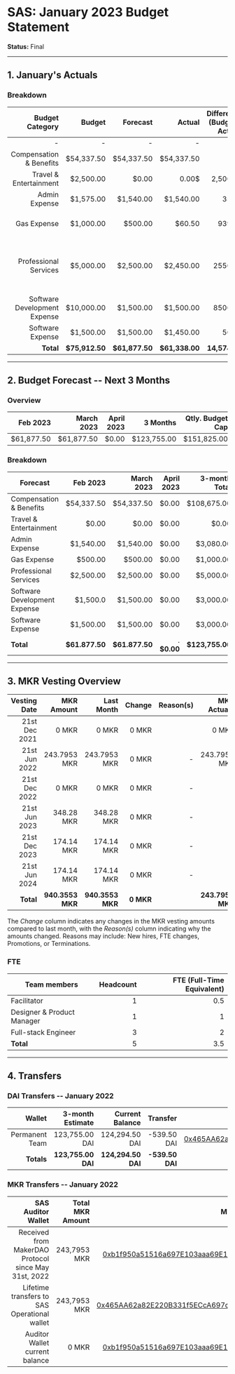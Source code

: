 # SAS: January 2023 Budget Statement

**Status:** Final

---
## 1. January's Actuals

### Breakdown

| Budget Category                          | Budget       | Forecast      | Actual       |Difference (Budget - Actual)|Difference (Forecast - Actual)|   Payments   |   Comment     |
|-----------------------------------------:|-------------:|--------------:|-------------:|---------------------------:|-----------------------------:|-------------:|--------------:|
|                                         -|             -|              -|             -|                           -|                             -|    $61,338.00|              -|
| Compensation & Benefits                  |    $54,337.50|     $54,337.50|    $54,337.50|                           0|                             0|             -|     |  
| Travel & Entertainment                   |     $2,500.00|          $0.00|         0.00$|                    2,500.00|                             0|             -|
| Admin Expense                            |     $1,575.00|      $1,540.00|     $1,540.00|                       35.00|                             0|             -|      |
| Gas Expense                              |     $1,000.00|        $500.00|        $60.50|                      939.50|                        439.50|             -|Lower gas fees than expected|
| Professional Services                    |     $5,000.00|      $2,500.00|     $2,450.00|                     2550.00|                         50.00|             -|Legal Consultation due to Contributor Contract Cancelations    |
| Software Development Expense             |    $10,000.00|      $1,500.00|     $1,500.00|                     8500.00|                             0|             -| |
| Software Expense                         |     $1,500.00|      $1,500.00|     $1,450.00|                       50,00|                         50.00|             -|Lower IT Costs
| **Total**                                |**$75,912.50**| **$61,877.50**|**$61,338.00**|               **14,574.50**|                    **539.50**|**$61,338.00**|              -|

---

## 2. Budget Forecast -- Next 3 Months

### Overview

| Feb  2023  |  March 2023|   April 2023|  3 Months  |Qtly. Budget Cap|Budget Cap + Buffer|
| ----------:| ----------:|------------:| ----------:| --------------:| -----------------:|
| $61,877.50 |  $61,877.50|        $0.00| $123,755.00|     $151,825.00|        $157,825.00|

### Breakdown

| Forecast                            |   Feb 2023    |  March 2023   |   April 2023 | 3-month Total |   Budget Cap  |
|-------------------------------------|--------------:|--------------:|-------------:|--------------:|--------------:|
| Compensation & Benefits             |     $54,337.50|     $54,337.50|         $0.00|    $108,675.00|    $163,012.50|
| Travel & Entertainment              |          $0.00|          $0.00|         $0.00|          $0.00|      $7,500.00|
| Admin Expense                       |      $1,540.00|      $1,540.00|         $0.00|      $3,080.00|      $4,725.00|
| Gas Expense                         |        $500.00|        $500.00|         $0.00|      $1,000.00|      $3,000.00|
| Professional Services               |      $2,500.00|      $2,500.00|         $0.00|      $5,000.00|     $15,000.00|
| Software Development Expense        |       $1,500.0|      $1,500.00|         $0.00|      $3,000.00|     $30,000.00|
| Software Expense                    |      $1,500.00|      $1,500.00|         $0.00|      $3,000.00|      $4,500.00|
| **Total**                           | **$61.877.50**| **$61.877.50**|.    **$0.00**|**$123,755.00**|**$151,825.00**|


---

## 3. MKR Vesting Overview


|  Vesting Date         |       MKR Amount |    Last Month  |  Change |      Reason(s) |   MKR Actuals   |
|----------------------:|-----------------:|---------------:|--------:|---------------:|----------------:|
|  21st Dec 2021        |            0 MKR |          0 MKR |   0 MKR |                |           0 MKR |
|  21st Jun 2022        |     243.7953 MKR |   243.7953 MKR |   0 MKR |              - |    243.7953 MKR |
|  21st Dec 2022        |            0 MKR |          0 MKR |   0 MKR |              - |               - |
|  21st Jun 2023        |       348.28 MKR |     348.28 MKR |   0 MKR |              - |               - |
|  21st Dec 2023        |       174.14 MKR |     174.14 MKR |   0 MKR |              - |               - |
|  21st Jun 2024        |       174.14 MKR |     174.14 MKR |   0 MKR |              - |               - |
|  **Total**            | **940.3553 MKR** |**940.3553 MKR**|**0 MKR**|                |**243.7953 MKR** |

The *Change* column indicates any changes in the MKR vesting amounts compared to last month, with the *Reason(s)* column indicating why the amounts changed. Reasons may include: New hires, FTE changes, Promotions, or Terminations.

### FTE

| Team members              |Headcount|FTE (Full-Time Equivalent)|
|---------------------------|--------:|-------------------------:|
| Facilitator               |1        |0.5                       |
| Designer & Product Manager|1        |1                         |
| Full-stack Engineer       |3        |2                         |
| **Total**                 |5        |3.5                       |

---

## 4. Transfers

### DAI Transfers -- January 2022

|           Wallet|  3-month Estimate|   Current Balance|          Transfer|                         Multi-sig Address|
|----------------:|-----------------:|-----------------:|-----------------:|-----------------------------------------:|
|   Permanent Team|    123,755.00 DAI|    124,294.50 DAI|       -539.50 DAI|[0x465AA62a82E220B331f5ECcA697c20E89554B298](https://gnosis-safe.io/app/eth:0x465AA62a82E220B331f5ECcA697c20E89554B298/transactions/history)|
|       **Totals**| **123,755.00 DAI**|**124,294.50 DAI**|  **-539.50 DAI**|                                          |

### MKR Transfers -- January 2022

|  SAS Auditor Wallet                                  | Total MKR Amount |                           Multi-sig Address |
|-----------------------------------------------------:|-----------------:|--------------------------------------------:|
| Received from MakerDAO Protocol since May 31st, 2022 |     243,7953 MKR |[0xb1f950a51516a697E103aaa69E152d839182f6Fe](https://gnosis-safe.io/app/eth:0xb1f950a51516a697E103aaa69E152d839182f6Fe/transactions/history)|
| Lifetime transfers to SAS Operational wallet         |     243,7953 MKR |[0x465AA62a82E220B331f5ECcA697c20E89554B298](https://gnosis-safe.io/app/eth:0x465AA62a82E220B331f5ECcA697c20E89554B298/transactions/history)| 
| Auditor Wallet current balance                       |            0 MKR |[0xb1f950a51516a697E103aaa69E152d839182f6Fe](https://gnosis-safe.io/app/eth:0xb1f950a51516a697E103aaa69E152d839182f6Fe/transactions/history)| 
